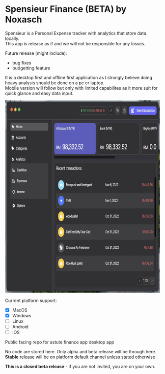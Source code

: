 # Spensieur Finance (BETA) by Noxasch

Spensieur is a Personal Expense tracker with analytics that store data locally. <br>
This app is release as if and we will not be responsble for any losses.

Future release (might include):
- bug fixes
- budgetting feature

It is a desktop first and offline first application as I strongly believe doing heavy analysis should be done on a pc or laptop. <br>
Mobile version will follow but only with limited capabilites as it more suit for quick glance and easy data input.

<img width="800" height="625" src="/assets/screenshot-01.webp"  />

Current platform support:
- [x] MacOS
- [x] Windows
- [ ] Linux
- [ ] Android
- [ ] iOS

Public facing repo for astute finance app desktop app

No code are stored here. Only alpha and beta release will be through here. <br>
**Stable** release will be on platform default channel unless stated otherwise

**This is a closed beta release** - if you are not invited, you are on your own.

